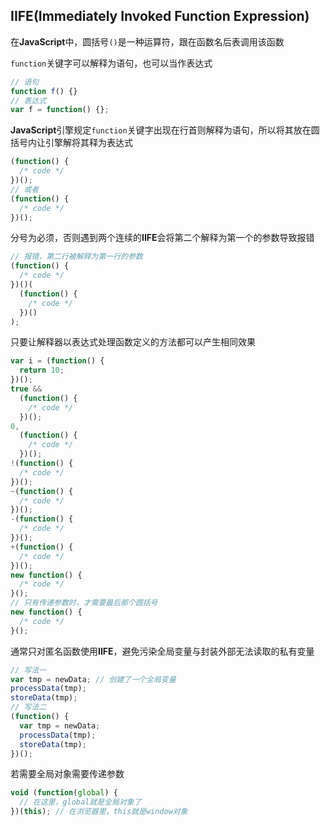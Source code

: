 ## **IIFE**(Immediately Invoked Function Expression)

在**JavaScript**中，圆括号`()`是一种运算符，跟在函数名后表调用该函数

`function`关键字可以解释为语句，也可以当作表达式

```javascript
// 语句
function f() {}
// 表达式
var f = function() {};
```

**JavaScript**引擎规定`function`关键字出现在行首则解释为语句，所以将其放在圆括号内让引擎解将其释为表达式

```javascript
(function() {
  /* code */
})();
// 或者
(function() {
  /* code */
})();
```

分号为必须，否则遇到两个连续的**IIFE**会将第二个解释为第一个的参数导致报错

```javascript
// 报错，第二行被解释为第一行的参数
(function() {
  /* code */
})()(
  (function() {
    /* code */
  })()
);
```

只要让解释器以表达式处理函数定义的方法都可以产生相同效果

```javascript
var i = (function() {
  return 10;
})();
true &&
  (function() {
    /* code */
  })();
0,
  (function() {
    /* code */
  })();
!(function() {
  /* code */
})();
~(function() {
  /* code */
})();
-(function() {
  /* code */
})();
+(function() {
  /* code */
})();
new function() {
  /* code */
}();
// 只有传递参数时，才需要最后那个圆括号
new function() {
  /* code */
}();
```

通常只对匿名函数使用**IIFE**，避免污染全局变量与封装外部无法读取的私有变量

```javascript
// 写法一
var tmp = newData; // 创建了一个全局变量
processData(tmp);
storeData(tmp);
// 写法二
(function() {
  var tmp = newData;
  processData(tmp);
  storeData(tmp);
})();
```

若需要全局对象需要传递参数

```javascript
void (function(global) {
  // 在这里，global就是全局对象了
})(this); // 在浏览器里，this就是window对象
```
